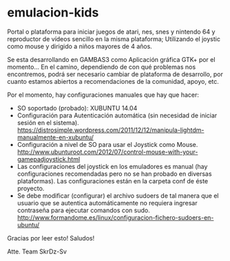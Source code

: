 # emulacion-kids
Portal o plataforma para iniciar juegos de atari, nes, snes y nintendo 64 y reproductor de vídeos sencillo en la misma plataforma; Utilizando el joystic como mouse y dirigido a niños mayores de 4 años.

Se esta desarrollando en GAMBAS3 como Aplicación gráfica GTK+ por el momento...
En el camino, dependiendo de con qué problemas nos encontremos, podrá ser necesario cambiar de plataforma de desarrollo, por cuanto estamos abiertos a recomendaciones de la comunidad, apoyo, etc.

Por el momento, hay configuraciones manuales que hay que hacer:
- SO soportado (probado): XUBUNTU 14.04
- Configuración para Autenticación automática (sin necesidad de iniciar sesión en el sistema). https://distrosimple.wordpress.com/2011/12/12/manipula-lightdm-manualmente-en-xubuntu/
- Configuración a nivel de SO para usar el Joystick como Mouse. http://www.ubunturoot.com/2012/07/control-mouse-with-your-gamepadjoystick.html
- Las configuraciones del joystick en los emuladores es manual (hay configuraciones recomendadas pero no se han probado en diversas plataformas). Las configuraciones están en la carpeta conf de éste proyecto.
- Se debe modificar (configurar) el archivo sudoers de tal manera que el usuario que se autentica automáticamente no requiera ingresar contraseña para ejecutar comandos con sudo. http://www.formandome.es/linux/configuracion-fichero-sudoers-en-ubuntu/

Gracias por leer esto! Saludos!

Atte.
Team SkrDz-Sv
